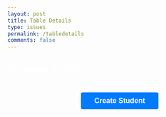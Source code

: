 ```yaml
---
layout: post
title: Table Details
type: issues
permalink: /tabledetails
comments: false
---
```

<style>
  h2 {
      color: white;
  }
  #student-cards-container {
      display: grid;
      grid-template-columns: repeat(2, 1fr);
      gap: 20px;
      margin-top: 20px;
      justify-content: center;
  }
  .student-card {
      background-color: #fff;
      border: 1px solid #ddd;
      border-radius: 5px;
      padding: 20px;
      width: 280px;
      box-shadow: 0 4px 8px rgba(0, 0, 0, 0.1);
      text-align: center; /* Center text in the card */
      display: flex;
      flex-direction: column;
      align-items: center; /* Center content horizontally */
  }
  .student-card h3 {
      margin: 10px 0;
      font-size: 20px;
      color: black;
  }
  .student-card p {
      margin: 5px 0;
      font-size: 16px;
      color: black;
  }
  .student-image {
      width: 100px;
      height: 100px;
      border-radius: 50%;
      margin-bottom: 10px;
  }
  .delete-button {
      margin-top: 10px;
      padding: 8px 12px;
      background-color: #ff4d4d;
      color: white;
      border: none;
      border-radius: 4px;
      cursor: pointer;
  }
  .create-button {
      margin: 20px auto;
      padding: 10px 30px;
      background-color: #007BFF;
      color: white;
      border: none;
      border-radius: 4px;
      cursor: pointer;
      display: block;
      font-size: 16px;
      font-weight: bold;
  }
</style>
<body>
  <h2>Students in Table</h2>
  <div id="student-cards-container"></div>
  <button class="create-button" onclick="createStudent()">Create Student</button>

  <script>
    document.addEventListener("DOMContentLoaded", function() {
      const urlParams = new URLSearchParams(window.location.search);
      const tableNumber = urlParams.get('table');

      if (tableNumber) {
        fetch("http://localhost:8181/api/students/find-team", {
          method: "POST",
          headers: { "Content-Type": "application/json" },
          body: JSON.stringify({
            course: "CSA",
            trimester: 1,
            period: 3,
            table: parseInt(tableNumber)
          })
        })
        .then(response => {
          if (!response.ok) throw new Error("Network response was not ok");
          return response.json();
        })
        .then(data => {
          const container = document.getElementById("student-cards-container");
          container.innerHTML = "";
          data.forEach(student => {
            const card = document.createElement("div");
            card.className = "student-card";
            
            // Fetch GitHub profile picture
            fetch(`https://api.github.com/users/${student.username}`)
              .then(response => response.json())
              .then(githubData => {
                const imageUrl = githubData.avatar_url || "default-image-url.jpg"; // fallback image if not found
                card.innerHTML = `
                  <img src="${imageUrl}" alt="${student.username}'s Profile Picture" class="student-image">
                  <h3>${student.name}</h3>
                  <p>Username: ${student.username}</p>
                  <p>Table Number: ${student.tableNumber}</p>
                  <p>Course: ${student.course}</p>
                  <p>Trimester: ${student.trimester}</p>
                  <p>Period: ${student.period}</p>
                  <p>Tasks: ${student.tasks.join(", ")}</p>
                  <button class="add-task-button" onclick="addTask('${student.username}')">Add Task</button>
                  <button class="delete-button" onclick="deleteStudent('${student.username}')">Delete</button>
                `;
              })
              .catch(error => {
                console.error("GitHub profile fetch error:", error);
                card.innerHTML = `
                  <img src="default-image-url.jpg" alt="Default Profile Picture" class="student-image">
                  <h3>${student.name}</h3>
                  <p>Username: ${student.username}</p>
                  <p>Table Number: ${student.tableNumber}</p>
                  <p>Course: ${student.course}</p>
                  <p>Trimester: ${student.trimester}</p>
                  <p>Period: ${student.period}</p>
                  <p>Tasks: ${student.tasks.join(", ")}</p>
                  <button class="add-task-button" onclick="addTask('${student.username}')">Add Task</button>
                  <button class="delete-button" onclick="deleteStudent('${student.username}')">Delete</button>
                `;
              });
            container.appendChild(card);
          });
        })
        .catch(error => console.error("There was a problem with the fetch operation:", error));
      } else {
        document.getElementById("student-cards-container").innerHTML = "<p>No table selected.</p>";
      }
    });

    function addTask(username) {
      const newTask = prompt("Enter a new task:");
      if (newTask) {
        fetch("http://localhost:8181/api/students/update-tasks", {
          method: "POST",
          headers: { "Content-Type": "application/json" },
          body: JSON.stringify({
            username: username,
            tasks: [newTask]
          })
        })
        .then(response => {
          if (!response.ok) throw new Error("Failed to add task");
          return response.json();
        })
        .then(student => {
          alert("Task added successfully!");
          location.reload();
        })
        .catch(error => console.error("There was a problem with the add task operation:", error));
      } else {
        alert("Task cannot be empty.");
      }
    }

    function deleteStudent(username) {
      fetch(`http://localhost:8181/api/students/delete?username=${encodeURIComponent(username)}`, {
        method: "POST",
        headers: { "Content-Type": "application/json" },
        mode: "cors"
      })
      .then(response => {
        if (!response.ok) throw new Error("Failed to delete student with username: " + username);
        return response.text();
      })
      .then(message => {
        console.log(message);
        alert(message);
        location.reload();
      })
      .catch(error => console.error("There was a problem with the delete operation:", error));
    }

    function createStudent() {
      const name = prompt("Enter student name:");
      const username = prompt("Enter student username:");
      const tableNumber = prompt("Enter table number:");
      const course = "CSA";
      const trimester = 1;
      const period = 3;
      const tasks = []; // Initial empty tasks

      if (name && username && tableNumber) {
        fetch("http://localhost:8181/api/students/create", {
          method: "POST",
          headers: { "Content-Type": "application/json" },
          body: JSON.stringify({
            name: name,
            username: username,
            tableNumber: parseInt(tableNumber),
            course: course,
            trimester: trimester,
            period: period,
            tasks: tasks
          })
        })
        .then(response => {
          if (!response.ok) throw new Error("Failed to create student");
          return response.json();
        })
        .then(student => {
          alert("Student created successfully!");
          location.reload();
        })
        .catch(error => console.error("There was a problem with the create operation:", error));
      } else {
        alert("Please fill in all fields to create a student.");
      }
    }
  </script>
</body>
